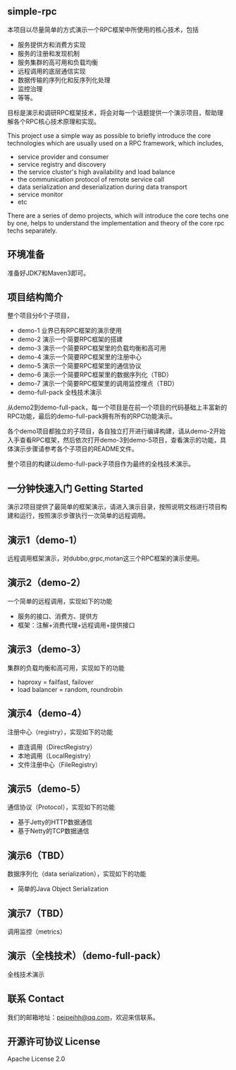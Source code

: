 ## simple-rpc
本项目以尽量简单的方式演示一个RPC框架中所使用的核心技术，包括

  * 服务提供方和消费方实现
  * 服务的注册和发现机制
  * 服务集群的高可用和负载均衡
  * 远程调用的底层通信实现
  * 数据传输的序列化和反序列化处理
  * 监控治理
  * 等等。

目标是演示和调研RPC框架技术，将会对每一个话题提供一个演示项目，帮助理解各个RPC核心技术原理和实现。

This project use a simple way as possible to briefly introduce the core technologies which are usually used on a RPC framework, which includes,
  * service provider and consumer
  * service registry and discovery
  * the service cluster's high availability and load balance
  * the communication protocol of remote service call
  * data serialization and deserialization during data transport
  * service monitor
  * etc

There are a series of demo projects, which will introduce the core techs one by one, helps to understand the implementation and theory of the core rpc techs separately.

## 环境准备
准备好JDK7和Maven3即可。


## 项目结构简介

整个项目分6个子项目，

- demo-1  业界已有RPC框架的演示使用
- demo-2  演示一个简要RPC框架的搭建
- demo-3  演示一个简要RPC框架里的负载均衡和高可用
- demo-4  演示一个简要RPC框架里的注册中心
- demo-5  演示一个简要RPC框架里的通信协议
- demo-6  演示一个简要RPC框架里的数据序列化（TBD）
- demo-7  演示一个简要RPC框架里的调用监控埋点（TBD）
- demo-full-pack 全栈技术演示

从demo2到demo-full-pack，每一个项目是在前一个项目的代码基础上丰富新的RPC功能，最后的demo-full-pack拥有所有的RPC功能演示。

各个demo项目都独立的子项目，各自独立打开进行编译构建，请从demo-2开始入手查看RPC框架，然后依次打开demo-3到demo-5项目，查看演示的功能，具体演示步骤请参考各个子项目的README文件。

整个项目的构建以demo-full-pack子项目作为最终的全栈技术演示。

## 一分钟快速入门 Getting Started

演示2项目提供了最简单的框架演示，请进入演示目录，按照说明文档进行项目构建和运行，按照演示步骤执行一次简单的远程调用。

## 演示1（demo-1）
远程调用框架演示，对dubbo,grpc,motan这三个RPC框架的演示使用。

## 演示2（demo-2）
一个简单的远程调用，实现如下的功能
  * 服务的接口、消费方、提供方
  * 框架：注解+消费代理+远程调用+提供接口

## 演示3（demo-3）
集群的负载均衡和高可用，实现如下的功能
  * haproxy = failfast, failover
  * load balancer = random, roundrobin

## 演示4（demo-4）
注册中心（registry），实现如下的功能
  * 直连调用（DirectRegistry）
  * 本地调用（LocalRegistry）
  * 文件注册中心（FileRegistry）

## 演示5（demo-5）
通信协议（Protocol），实现如下的功能
  * 基于Jetty的HTTP数据通信
  * 基于Netty的TCP数据通信

## 演示6（TBD）
数据序列化（data serialization），实现如下的功能
  * 简单的Java Object Serialization

## 演示7（TBD）
调用监控（metrics）

## 演示（全栈技术）（demo-full-pack）
全栈技术演示

## 联系 Contact
我们的邮箱地址：peipeihh@qq.com，欢迎来信联系。

## 开源许可协议 License
Apache License 2.0
